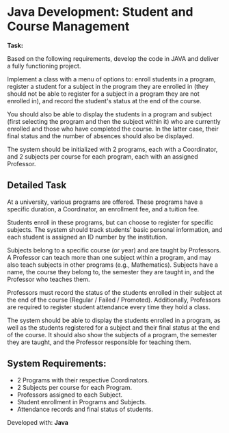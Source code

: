 <h1>Java Development: Student and Course Management</h1>

<p><strong>Task:</strong></p>
<p>Based on the following requirements, develop the code in JAVA and deliver a fully functioning project.</p>

<p>
  Implement a class with a menu of options to: enroll students in a program, register a student for a subject in the program they are enrolled in (they should not be able to register for a subject in a program they are not enrolled in), and record the student's status at the end of the course.
</p>
<p>
  You should also be able to display the students in a program and subject (first selecting the program and then the subject within it) who are currently enrolled and those who have completed the course. In the latter case, their final status and the number of absences should also be displayed.
</p>
<p>
  The system should be initialized with 2 programs, each with a Coordinator, and 2 subjects per course for each program, each with an assigned Professor.
</p>

<h2>Detailed Task</h2>
<p>At a university, various programs are offered. These programs have a specific duration, a Coordinator, an enrollment fee, and a tuition fee.</p>
<p>
  Students enroll in these programs, but can choose to register for specific subjects. The system should track students' basic personal information, and each student is assigned an ID number by the institution.
</p>
<p>
  Subjects belong to a specific course (or year) and are taught by Professors. A Professor can teach more than one subject within a program, and may also teach subjects in other programs (e.g., Mathematics). Subjects have a name, the course they belong to, the semester they are taught in, and the Professor who teaches them.
</p>
<p>
  Professors must record the status of the students enrolled in their subject at the end of the course (Regular / Failed / Promoted). Additionally, Professors are required to register student attendance every time they hold a class.
</p>
<p>
  The system should be able to display the students enrolled in a program, as well as the students registered for a subject and their final status at the end of the course. It should also show the subjects of a program, the semester they are taught, and the Professor responsible for teaching them.
</p>

<h2>System Requirements:</h2>
<ul>
  <li>2 Programs with their respective Coordinators.</li>
  <li>2 Subjects per course for each Program.</li>
  <li>Professors assigned to each Subject.</li>
  <li>Student enrollment in Programs and Subjects.</li>
  <li>Attendance records and final status of students.</li>
</ul>

<p>Developed with: <strong>Java</strong></p>
